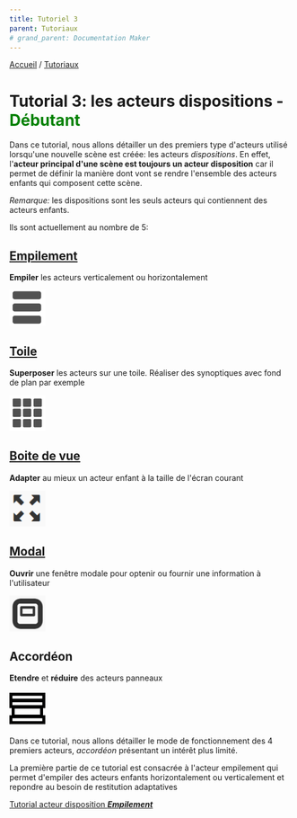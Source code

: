 ```yaml
---
title: Tutoriel 3
parent: Tutoriaux
# grand_parent: Documentation Maker
---
```


[Accueil](../../) / [Tutoriaux](../index.md)

# Tutorial 3: les acteurs dispositions - **<span style='color:green'>Débutant</span>**

Dans ce tutorial, nous allons détailler un des premiers type d'acteurs utilisé lorsqu'une nouvelle scène est créée: les acteurs _dispositions_. En effet, l'**acteur principal d'une scène est toujours un acteur disposition** car il permet de définir la manière dont vont se rendre l'ensemble des acteurs enfants qui composent cette scène.

_Remarque:_ les dispositions sont les seuls acteurs qui contiennent des acteurs enfants.

Ils sont actuellement au nombre de 5:

## [Empilement](part1.md)

**Empiler** les acteurs verticalement ou horizontalement

![Empilement](assets/actor_stack.png)

## [Toile](part2.md)

**Superposer** les acteurs sur une toile. Réaliser des synoptiques avec fond de plan par exemple

![Toile](assets/actor_canvas.png)

## [Boite de vue](part3.md)

**Adapter** au mieux un acteur enfant à la taille de l'écran courant

![Boite de vue](assets/actor_viewbox.png)

## [Modal](part4.md)

**Ouvrir** une fenêtre modale pour optenir ou fournir une information à l'utilisateur

![Modal](assets/actor_modal.png)

## Accordéon

**Etendre** et **réduire** des acteurs panneaux

![Accordéon](assets/actor_accordion.png)

Dans ce tutorial, nous allons détailler le mode de fonctionnement des 4 premiers acteurs, _accordéon_ présentant un intérêt plus limité.

La première partie de ce tutorial est consacrée à l'acteur empilement qui permet d'empiler des acteurs enfants horizontalement ou verticalement et repondre au besoin de restitution adaptatives

[Tutorial acteur disposition **_Empilement_**](part1.md)
